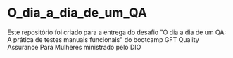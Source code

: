 # O_dia_a_dia_de_um_QA
Este repositório foi criado para a entrega do desafio "O dia a dia de um QA: A prática de testes manuais funcionais" do bootcamp  GFT Quality Assurance Para Mulheres ministrado pelo DIO
